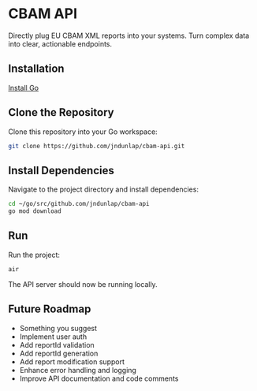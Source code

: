 # CBAM API

Directly plug EU CBAM XML reports into your systems. Turn complex data into clear, actionable endpoints.

## Installation

[Install Go](https://go.dev/doc/install)

## Clone the Repository

Clone this repository into your Go workspace:

```bash
git clone https://github.com/jndunlap/cbam-api.git 
```

## Install Dependencies

Navigate to the project directory and install dependencies:

```bash
cd ~/go/src/github.com/jndunlap/cbam-api
go mod download
```

## Run

Run the project:

```bash
air
```

The API server should now be running locally.

## Future Roadmap
- Something you suggest 
- Implement user auth
- Add reportId validation
- Add reportId generation
- Add report modification support
- Enhance error handling and logging
- Improve API documentation and code comments

